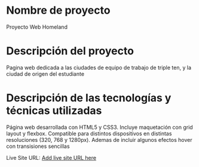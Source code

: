 # Nombre de proyecto

Proyecto Web Homeland

# Descripción del proyecto

Pagina web dedicada a las ciudades de equipo de trabajo de triple ten, y la ciudad de origen del estudiante

# Descripción de las tecnologías y técnicas utilizadas

Página web desarrollada con HTML5 y CSS3. Incluye maquetación con grid layout y flexbox. Compatible para distintos dispositivos en distintas resoluciones (320, 768 y 1280px). Ademas de incluir algunos efectos hover con transisiones sencillas

Live Site URL: [Add live site URL here](https://cesarcash.github.io/homeland/)
